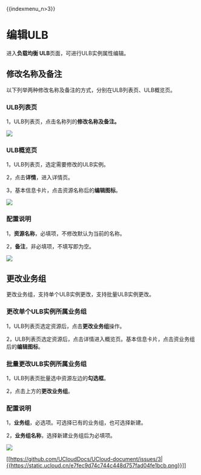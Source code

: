 {{indexmenu_n>3}}

# 编辑ULB

进入**负载均衡 ULB**页面，可进行ULB实例属性编辑。

## 修改名称及备注

以下列举两种修改名称及备注的方式，分别在ULB列表页、ULB概览页。

### ULB列表页

1，ULB列表页，点击名称列的**修改名称及备注。**

![](https://static.ucloud.cn/b1e0a700da7f477198fe3da3206ec887.png)

### ULB概览页

1，ULB列表页，选定需要修改的ULB实例。

2，点击**详情**，进入详情页。

3，基本信息卡片，点击资源名称后的**编辑图标**。

![](https://static.ucloud.cn/e448e6c4a31e482bb9e88a7c95df6e37.png)

### 配置说明

1，**资源名称**，必填项，不修改默认为当前的名称。

2，**备注**，非必填项，不填写即为空。

![](https://static.ucloud.cn/2287c27f53f04550bb305b4fe4fd7a0f.png)

## 更改业务组

更改业务组，支持单个ULB实例更改，支持批量ULB实例更改。

### 更改单个ULB实例所属业务组

1，ULB列表页选定资源后，点击**更改业务组**操作。

2，ULB列表页选定资源后，点击详情进入概览页。基本信息卡片，点击资业务组后的**编辑图标**。

### 批量更改ULB实例所属业务组

1，ULB列表页批量选中资源左边的**勾选框**。

2，点击上方的**更改业务组**。

### 配置说明

1，**业务组**，必选项。可选择已有的业务组，也可选择新建。

2，**业务组名称**，选择新建业务组后为必填项。

![](https://static.ucloud.cn/0ab0bc2fbb0a4d1a9983d83c9d4efa9e.png)

[[https://github.com/UCloudDocs/UCloud-document/issues/3|{{https://static.ucloud.cn/e7fec9d74c744c448d757fad04fe1bcb.png}}]]
